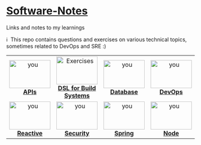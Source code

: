 # [Software-Notes](https://github.com/AymanArif/Software-Notes/wiki)
Links and notes to my learnings


:information_source: &nbsp;This repo contains questions and exercises on various technical topics, sometimes related to DevOps and SRE :)

<table>
<center>
    <tr>
    <td align="center"><a href="/APIs/README.md"><img src="https://media.sproutsocial.com/uploads/2015/04/What-is-an-API.png" width="110px;" height="75px;" alt="you"/><br /><b>APIs</b></a></td>
    <td align="center"><a href="/DSL/README.md"><img src="https://miro.medium.com/max/2560/1*CEYFj5R57UFyCXts2nsBqA.png" width="110px;" height="75px;" alt="Exercises"/><br /><b>DSL for Build Systems</b></a></td>
    <td align="center"><a href="/Database/README.md"><img src="https://www.computerhope.com/jargon/d/database.jpg" width="110px;" height="75px;" alt="you"/><br /><b>Database</b></a></td>
    <td align="center"><a href="/DevOps/README.md"><img src="https://bit.ly/3b8YQfg" width="110px;" height="75px;" alt="you"/><br /><b>DevOps</b></a></td>
    <td align="center"><a href="/Golang/README.md"><img src="https://i.ytimg.com/vi/YS4e4q9oBaU/maxresdefault.jpg" width="110px;" height="75px;" alt="you"/><br /><b>Golang</b></a></td>
    <td align="center"><a href="/Microservices/README.md"><img src="https://dzone.com/storage/temp/8625488-screen-shot-2018-03-27-at-43830-pm.png" width="110px;" height="75px;" alt="you"/><br /><b>Microservices</b></a></td>
     <td align="center"><a href="/OSS/README.md"><img src="https://hackernoon.com/drafts/g3143spo.png" width="110px;" height="75px;" alt="you"/><br /><b>OSS</b></a></td>   
        
   </tr>
   <tr>
    <td align="center"><a href="/Reactive/README.md"><img src="https://cdn-images-1.medium.com/max/1600/0*xFFV6_CESWNG3eTf.png" width="110px;" height="75px;" alt="you"/><br /><b>Reactive</b></a></td>
    <td align="center"><a href="/Security/README.md"><img src="https://bit.ly/38XsXoe" width="110px;" height="75px;" alt="you"/><br /><b>Security</b></a></td>
    <td align="center"><a href="/Spring/README.md"><img src="https://docs.spring.io/spring/docs/4.3.x/spring-framework-reference/html/images/spring-overview.png" width="110px;" height="75px;" alt="you"/><br /><b>Spring</b></a></td>
    <td align="center"><a href="/Node/README.md"><img src="https://upload.wikimedia.org/wikipedia/commons/thumb/d/d9/Node.js_logo.svg/1200px-Node.js_logo.svg.png" width="110px;" height="75px;" alt="you"/><br /><b>Node</b></a></td>
  </tr>
</table>
</center>
